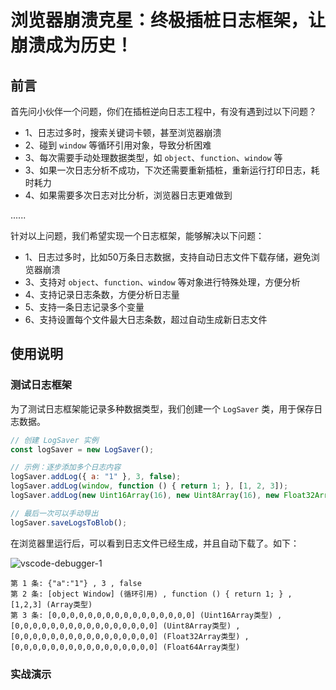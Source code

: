 # 浏览器崩溃克星：终极插桩日志框架，让崩溃成为历史！

## 前言

首先问小伙伴一个问题，你们在插桩逆向日志工程中，有没有遇到过以下问题？

- 1、日志过多时，搜索关键词卡顿，甚至浏览器崩溃
- 2、碰到 `window` 等循环引用对象，导致分析困难
- 3、每次需要手动处理数据类型，如 `object`、`function`、`window` 等
- 3、如果一次日志分析不成功，下次还需要重新插桩，重新运行打印日志，耗时耗力
- 4、如果需要多次日志对比分析，浏览器日志更难做到

......

针对以上问题，我们希望实现一个日志框架，能够解决以下问题：

- 1、日志过多时，比如50万条日志数据，支持自动日志文件下载存储，避免浏览器崩溃
- 3、支持对 `object`、`function`、`window` 等对象进行特殊处理，方便分析
- 4、支持记录日志条数，方便分析日志量
- 5、支持一条日志记录多个变量
- 6、支持设置每个文件最大日志条数，超过自动生成新日志文件


## 使用说明

### 测试日志框架

为了测试日志框架能记录多种数据类型，我们创建一个 `LogSaver` 类，用于保存日志数据。

```js
// 创建 LogSaver 实例
const logSaver = new LogSaver();

// 示例：逐步添加多个日志内容
logSaver.addLog({ a: "1" }, 3, false);
logSaver.addLog(window, function () { return 1; }, [1, 2, 3]);
logSaver.addLog(new Uint16Array(16), new Uint8Array(16), new Float32Array(16), new Float64Array(16));

// 最后一次可以手动导出
logSaver.saveLogsToBlob();
```

在浏览器里运行后，可以看到日志文件已经生成，并且自动下载了。如下：

![vscode-debugger-1](/images/reverse/framework/1.png)

```log
第 1 条: {"a":"1"} , 3 , false
第 2 条: [object Window] (循环引用) , function () { return 1; } , [1,2,3] (Array类型)
第 3 条: [0,0,0,0,0,0,0,0,0,0,0,0,0,0,0,0] (Uint16Array类型) , [0,0,0,0,0,0,0,0,0,0,0,0,0,0,0,0] (Uint8Array类型) , [0,0,0,0,0,0,0,0,0,0,0,0,0,0,0,0] (Float32Array类型) , [0,0,0,0,0,0,0,0,0,0,0,0,0,0,0,0] (Float64Array类型)
```

### 实战演示



